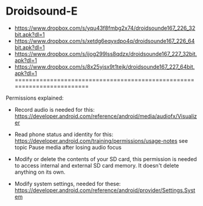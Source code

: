 Droidsound-E 
============
* https://www.dropbox.com/s/yqu43f8fmbg2x74/droidsounde167_226_32bit.apk?dl=1
* https://www.dropbox.com/s/xetdg6eqyxdpo4q/droidsounde167_226_64bit.apk?dl=1
* https://www.dropbox.com/s/ijog299lss8qdzx/droidsounde167_227_32bit.apk?dl=1
* https://www.dropbox.com/s/8x25yjsx9t1tejk/droidsounde167_227_64bit.apk?dl=1
========================================================================

Permissions explained:
* Record audio is needed for this: https://developer.android.com/reference/android/media/audiofx/Visualizer

* Read phone status and identity for this: https://developer.android.com/training/permissions/usage-notes 
see topic Pause media after losing audio focus

* Modify or delete the contents of your SD card, this permission is needed to access internal and external SD card memory. It doesn't delete anything on its own.

* Modify system settings, needed for these: https://developer.android.com/reference/android/provider/Settings.System
